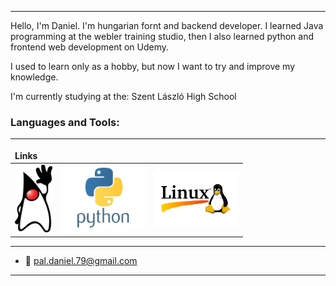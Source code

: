 
<!--img src='.assets/images/IMG_20241017_084724.jpg' width='128' alt='profile image' style='border-radius:50%;display:block;margin-left:auto;margin-right:auto'-->

<style>
td, th {
   border: none!important;
}
</style>

---

 Hello, I'm Daniel. I'm hungarian fornt and backend developer.
I learned Java programming at the webler training studio, 
then I also learned python and frontend web development on Udemy.

I used to learn only as a hobby, but now I want to try and improve my knowledge.

I'm currently studying at the: Szent László High School

### Languages and Tools:

---

| Links |  |  |
| :-- | :-- | :-- |
| [<img src=".assets/images/Duke.png" width="60">](.assets/contents/java.md) | [<img src=".assets/images/python.png" width=135>](.assets/contents/python.md) | [<img src=".assets/images/linux.png" width=135>](.assets/contents/linux.md) |

---

- 📧 pal.daniel.79@gmail.com

---
